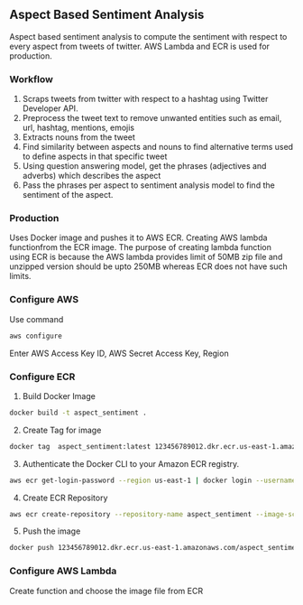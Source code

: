 ## Aspect Based Sentiment Analysis

Aspect based sentiment analysis to compute the sentiment with respect to every aspect from tweets of twitter. AWS Lambda and ECR is used for production.

### Workflow
1. Scraps tweets from twitter with respect to a hashtag using Twitter Developer API.
2. Preprocess the tweet text to remove unwanted entities such as email, url, hashtag, mentions, emojis
3. Extracts nouns from the tweet
4. Find similarity between aspects and nouns to find alternative terms used to define aspects in that specific tweet
5. Using question answering model, get the phrases (adjectives and adverbs) which describes the aspect
6. Pass the phrases per aspect to sentiment analysis model to find the sentiment of the aspect.

### Production

Uses Docker image and pushes it to AWS ECR. Creating AWS lambda functionfrom the ECR image.
The purpose of creating lambda function using ECR is because the AWS lambda provides limit of 50MB zip  file and unzipped version should be upto 250MB  whereas ECR does not have such limits.

### Configure AWS
Use command 

```bash
aws configure
```
Enter AWS Access Key ID, AWS Secret Access Key, Region

### Configure ECR

1. Build Docker Image

```bash
docker build -t aspect_sentiment .   
```

2. Create Tag for image

```bash
docker tag  aspect_sentiment:latest 123456789012.dkr.ecr.us-east-1.amazonaws.com/aspect_sentiment.latest
```

3. Authenticate the Docker CLI to your Amazon ECR registry.

```bash
aws ecr get-login-password --region us-east-1 | docker login --username AWS --password-stdin 123456789012.dkr.ecr.us-east-1.amazonaws.com    

```
4. Create ECR Repository

```bash
aws ecr create-repository --repository-name aspect_sentiment --image-scanning-configuration scanOnPush=true --image-tag-mutability MUTABLE

```

5. Push the image

```bash
docker push 123456789012.dkr.ecr.us-east-1.amazonaws.com/aspect_sentiment:latest     
```

### Configure AWS Lambda
Create function and choose the image file from ECR


